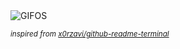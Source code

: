<div align="justify">
<picture>
    <source media="(prefers-color-scheme: dark)" srcset="https://i.ibb.co/F45hpXpw/output-gif.gif">
    <source media="(prefers-color-scheme: light)" srcset="https://i.ibb.co/F45hpXpw/output-gif.gif">
    <img alt="GIFOS" src="https://i.ibb.co/F45hpXpw/output-gif.gif">
</picture>

<sub><i>inspired from [x0rzavi/github-readme-terminal](https://github.com/x0rzavi/github-readme-terminal)</i></sub>

</div>

<!-- Image deletion URL: https://ibb.co/fdkXJ9Jp/3a373b75f4ea52759847e471b86feee2 -->